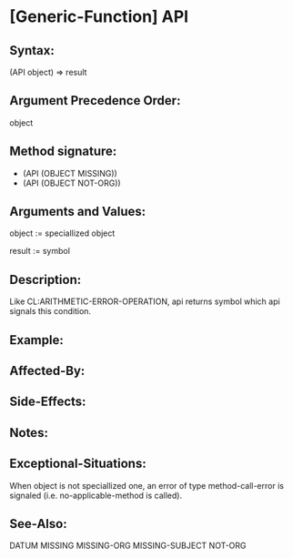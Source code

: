 # [Generic-Function] API

## Syntax:

(API object) => result

## Argument Precedence Order:

object

## Method signature:

* (API (OBJECT MISSING))
* (API (OBJECT NOT-ORG))

## Arguments and Values:

object := speciallized object

result := symbol

## Description:
Like CL:ARITHMETIC-ERROR-OPERATION, api returns symbol which api signals this condition.

## Example:

## Affected-By:

## Side-Effects:

## Notes:

## Exceptional-Situations:
When object is not speciallized one, an error of type method-call-error is signaled (i.e. no-applicable-method is called).

## See-Also:

DATUM
MISSING
MISSING-ORG
MISSING-SUBJECT
NOT-ORG

